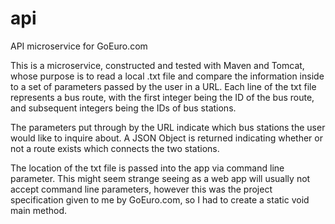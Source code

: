 # api
API microservice
for GoEuro.com

This is a microservice, constructed and tested with Maven and Tomcat, whose purpose is to read a local .txt file and compare the information inside to a set of parameters passed by the user in a URL. Each line of the txt file represents a bus route, with the first integer being the ID of the bus route, and subsequent integers being the IDs of bus stations.

The parameters put through by the URL indicate which bus stations the user would like to inquire about. A JSON Object is returned indicating whether or not a route exists which connects the two stations.

The location of the txt file is passed into the app via command line parameter. This might seem strange seeing as a web app will usually not accept command line parameters, however this was the project specification given to me by GoEuro.com, so I had to create a static void main method.
